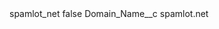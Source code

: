 <?xml version="1.0" encoding="UTF-8"?>
<CustomMetadata xmlns="http://soap.sforce.com/2006/04/metadata" xmlns:xsi="http://www.w3.org/2001/XMLSchema-instance" xmlns:xsd="http://www.w3.org/2001/XMLSchema">
    <label>spamlot_net</label>
    <protected>false</protected>
    <values>
        <field>Domain_Name__c</field>
        <value xsi:type="xsd:string">spamlot.net</value>
    </values>
</CustomMetadata>
